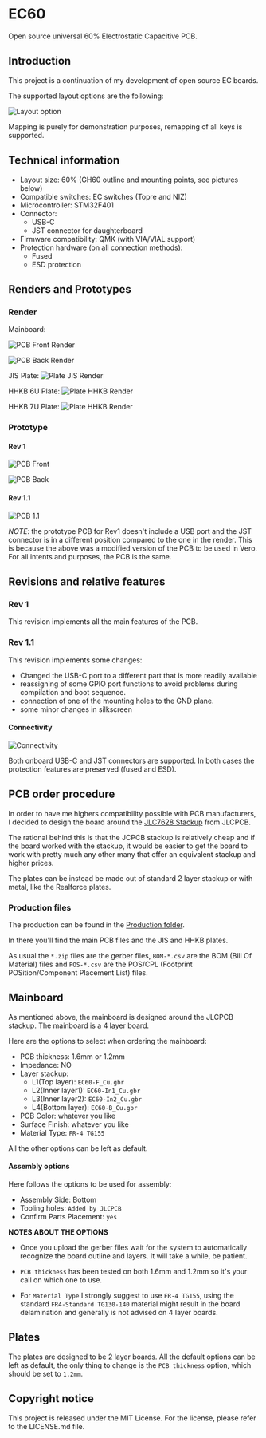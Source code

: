# EC60

Open source universal 60% Electrostatic Capacitive PCB.

## Introduction

This project is a continuation of my development of open source EC boards.

The supported layout options are the following:

![Layout option](/Assets/Layout_option.png)

Mapping is purely for demonstration purposes, remapping of all keys is supported.
## Technical information

- Layout size: 60% (GH60 outline and mounting points, see pictures below)
- Compatible switches: EC switches (Topre and NIZ)
- Microcontroller: STM32F401
- Connector:
    * USB-C
    * JST connector for daughterboard
- Firmware compatibility: QMK (with VIA/VIAL support)
- Protection hardware (on all connection methods):
  * Fused
  * ESD protection

## Renders and Prototypes

### Render

Mainboard:

![PCB Front Render](/Assets/PCB_render_front.png)

![PCB Back Render](/Assets/PCB_render_back.png)

JIS Plate:
![Plate JIS Render](/Assets/Plate_render_jis.png)

HHKB 6U Plate:
![Plate HHKB Render](/Assets/Plate_render_hhkb_6u.png)

HHKB 7U Plate:
![Plate HHKB Render](/Assets/Plate_render_hhkb_7u.png)

### Prototype

#### Rev 1
![PCB Front](/Assets/PCB_front.png)

![PCB Back](/Assets/PCB_back.png)

#### Rev 1.1
![PCB 1.1](/Assets/PCB_1_1.png)

*NOTE*: the prototype PCB for Rev1 doesn't include a USB port and the JST connector is in a different position compared to the one in the render. This is because the above was a modified version of the PCB to be used in Vero. For all intents and purposes, the PCB is the same.

## Revisions and relative features

### Rev 1

This revision implements all the main features of the PCB.

### Rev 1.1

This revision implements some changes:

- Changed the USB-C port to a different part that is more readily available
- reassigning of some GPIO port functions to avoid problems during compilation and boot sequence.
- connection of one of the mounting holes to the GND plane.
- some minor changes in silkscreen

#### Connectivity

![Connectivity](/Assets/Connectivity.png)

Both onboard USB-C and JST connectors are supported. In both cases the protection features are preserved (fused and ESD).

## PCB order procedure

In order to have me highers compatibility possible with PCB manufacturers, I decided to design the board around the [JLC7628 Stackup](https://cart.jlcpcb.com/impedance#:~:text=4%2DLayer%20Impedance%20Control%20Stackup) from JLCPCB.

The rational behind this is that the JCPCB stackup is relatively cheap and if the board worked with the stackup, it would be easier to get the board to work with pretty much any other many that offer an equivalent stackup and higher prices.

The plates can be instead be made out of standard 2 layer stackup or with metal, like the Realforce plates.

### Production files

The production can be found in the [Production folder](/Production).

In there you'll find the main PCB files and the JIS and HHKB plates.

As usual the `*.zip` files are the gerber files, `BOM-*.csv` are the BOM (Bill Of Material) files and `POS-*.csv` are the POS/CPL (Footprint POSition/Component Placement List) files.

## Mainboard

As mentioned above, the mainboard is designed around the JLCPCB stackup. The mainboard is a 4 layer board.

Here are the options to select when ordering the mainboard:

- PCB thickness: 1.6mm or 1.2mm
- Impedance: NO
- Layer stackup:
  - L1(Top layer): `EC60-F_Cu.gbr`
  - L2(Inner layer1): `EC60-In1_Cu.gbr`
  - L3(Inner layer2): `EC60-In2_Cu.gbr`
  - L4(Bottom layer): `EC60-B_Cu.gbr`
- PCB Color: whatever you like
- Surface Finish: whatever you like
- Material Type: `FR-4 TG155`

All the other options can be left as default.

#### Assembly options

Here follows the options to be used for assembly:
- Assembly Side: Bottom
- Tooling holes: `Added by JLCPCB`
- Confirm Parts Placement: `yes`

**NOTES ABOUT THE OPTIONS**

- Once you upload the gerber files wait for the system to automatically recognize the board outline and layers. It will take a while, be patient.

- `PCB thickness` has been tested on both 1.6mm and 1.2mm so it's your call on which one to use.

- For `Material Type` I strongly suggest to use `FR-4 TG155`, using the standard `FR4-Standard TG130-140` material might result in the board delamination and generally is not advised on 4 layer boards.

## Plates

The plates are designed to be 2 layer boards. All the default options can be left as default, the only thing to change is the `PCB thickness` option, which should be set to `1.2mm`.

## Copyright notice

This project is released under the MIT License. For the license, please refer to the LICENSE.md file.
